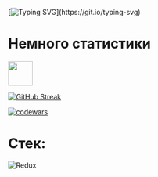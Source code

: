 [![Typing SVG](https://readme-typing-svg.herokuapp.com?width=500&lines=%D0%9F%D1%80%D0%B8%D0%B2%D0%B5%D1%82!+%D0%AF+%D0%BD%D0%B0%D1%87%D0%B8%D0%BD%D0%B0%D1%8E%D1%89%D0%B8%D0%B9+front-end+%D1%80%D0%B0%D0%B7%D1%80%D0%B0%D0%B1%D0%BE%D1%82%D1%87%D0%B8%D0%BA.)](https://git.io/typing-svg)
<h1> Немного статистики </h1>
<img src="https://c.tenor.com/kq-3WlvkAAAAAAAi/praise-the-sun-dark-souls.gif" height="50" align="center"/>

[![GitHub Streak](https://github-readme-streak-stats.herokuapp.com/?user=Voroglex)](https://git.io/streak-stats)

[![codewars](https://www.codewars.com/users/username/badges/large)](https://www.codewars.com/users/Lovkost)

<h1> Стек: </h1>

![Redux](https://img.shields.io/badge/redux-%23593d88.svg?style=for-the-badge&logo=redux&logoColor=white)
